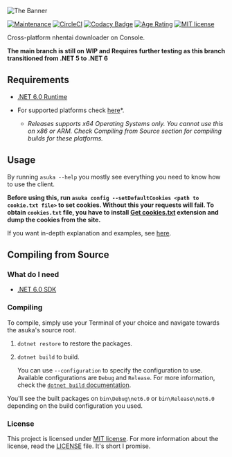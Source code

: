 ﻿![The Banner](docs/banner.png)

[![Maintenance](https://badgen.net/badge/maintained%3F/yes/green)](https://github.com/aikoofujimotoo/asuka/graphs/commit-activity)
[![CircleCI](https://circleci.com/gh/aikoofujimotoo/asuka.svg?style=shield&circle-token=488813c48d642cdb1ff63cdb2483fdab55df8c19)](https://circleci.com/gh/aikoofujimotoo/asuka)
[![Codacy Badge](https://app.codacy.com/project/badge/Grade/fd7d1abe2865463c93e091fc1f205dbe)](https://www.codacy.com/gh/aikoofujimotoo/asuka/dashboard?utm_source=github.com&amp;utm_medium=referral&amp;utm_content=aikoofujimotoo/asuka&amp;utm_campaign=Badge_Grade)
[![Age Rating](https://badgen.net/badge/age%20rating/18+/red)](https://en.wikipedia.org/wiki/Age_of_majority)
[![MIT license](https://badgen.net/badge/license/MIT/green)](LICENSE)

Cross-platform nhentai downloader on Console.

**The main branch is still on WIP and Requires further testing as this branch transitioned from .NET 5 to .NET 6**

## Requirements

-   [.NET 6.0 Runtime](https://dotnet.microsoft.com/download/dotnet/6.0)

-   For supported platforms check [here](https://github.com/dotnet/core/blob/main/release-notes/6.0/supported-os.md)*.
    -   *Releases supports x64 Operating Systems only. You cannot use this on x86 or ARM. Check Compiling from Source section for compiling builds for these platforms.*

## Usage

By running `asuka --help` you mostly see everything you need to know how to use the client.

**Before using this, run `asuka config --setDefaultCookies <path to cookie.txt file>` to set cookies. Without this your requests will fail. To obtain `cookies.txt` file, you have to install [Get cookies.txt](https://chrome.google.com/webstore/detail/get-cookiestxt/bgaddhkoddajcdgocldbbfleckgcbcid/related?hl=ja-JP) extension and dump the cookies from the site.**

If you want in-depth explanation and examples, see [here](docs/USAGE.md).

## Compiling from Source

### What do I need

-   [.NET 6.0 SDK](https://dotnet.microsoft.com/download/dotnet/6.0)

### Compiling

To compile, simply use your Terminal of your choice and navigate towards the asuka's source root.

1.  `dotnet restore` to restore the packages.

2.  `dotnet build` to build.

    You can use `--configuration` to specify the configuration to use. Available configurations are `Debug` and `Release`. For more information, check the [`dotnet build` documentation](https://docs.microsoft.com/en-us/dotnet/core/tools/dotnet-build).

You'll see the built packages on `bin\Debug\net6.0` or `bin\Release\net6.0` depending on the build configuration you used.

### License

This project is licensed under [MIT license](LICENSE). For more information about the license, read the [LICENSE](LICENSE) file. It's short I promise.
